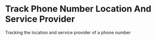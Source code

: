 # Track Phone Number Location And Service Provider
 Tracking the location and service provider of a phone number
